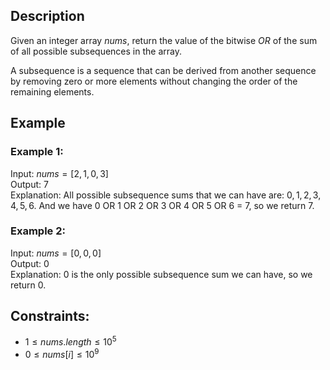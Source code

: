 ## Description
Given an integer array $nums$, return the value of the bitwise $OR$ of the sum of all possible subsequences in the array.

A subsequence is a sequence that can be derived from another sequence by removing zero or more elements without changing the order of the remaining elements.

## Example
### Example 1:
Input: $nums = [2,1,0,3]$  
Output: $7$  
Explanation: All possible subsequence sums that we can have are: $0, 1, 2, 3, 4, 5, 6$.
And we have $0$ OR $1$ OR $2$ OR $3$ OR $4$ OR $5$ OR $6$ $=$ $7$, so we return $7$.

### Example 2:
Input: $nums = [0,0,0]$  
Output: $0$  
Explanation: $0$ is the only possible subsequence sum we can have, so we return $0$.
 
## Constraints:
- $1 \leq nums.length \leq 10^5$
- $0 \leq nums[i] \leq 10^9$